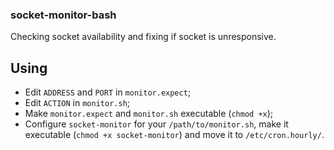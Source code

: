 ### socket-monitor-bash
Checking socket availability and fixing if socket is unresponsive.

## Using

  - Edit `ADDRESS` and `PORT` in `monitor.expect`;
  - Edit `ACTION` in `monitor.sh`;
  - Make `monitor.expect` and `monitor.sh` executable (`chmod +x`);
  - Configure `socket-monitor` for your `/path/to/monitor.sh`, make it executable (`chmod +x socket-monitor`) and move it to `/etc/cron.hourly/`.


